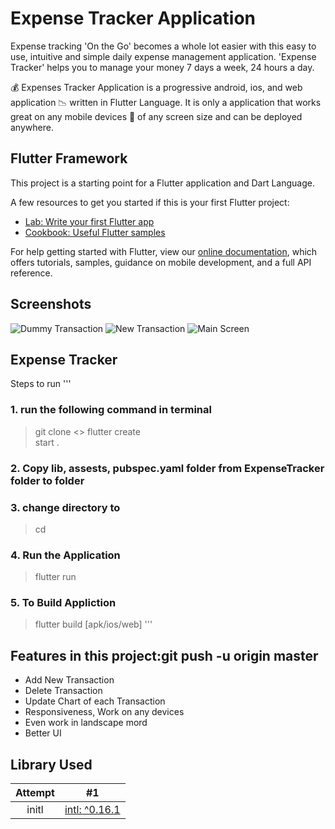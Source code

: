 # Expense Tracker Application
Expense tracking 'On the Go' becomes a whole lot easier with this easy to use, intuitive and simple daily expense management application. 'Expense Tracker' helps you to manage your money 7 days a week, 24 hours a day.

💰 Expenses Tracker Application is a progressive android, ios, and web application 📉 written in Flutter Language. It is only a application that works great on any mobile devices 📱 of any screen size and can be deployed anywhere.

## Flutter Framework 
This project is a starting point for a Flutter application and Dart Language.

A few resources to get you started if this is your first Flutter project:
- [Lab: Write your first Flutter app](https://flutter.dev/docs/get-started/codelab)
- [Cookbook: Useful Flutter samples](https://flutter.dev/docs/cookbook)

For help getting started with Flutter, view our
[online documentation](https://flutter.dev/docs), which offers tutorials,
samples, guidance on mobile development, and a full API reference.

## Screenshots
![Dummy Transaction](./Screenshots/flutter_01.png)
![New Transaction](./Screenshots/flutter_02.png)
![Main Screen](./Screenshots/flutter_03.png)

## Expense Tracker
Steps to run 
'''
### 1. run the following command in terminal 
> git clone <>
> flutter create <Your Application Name>  
> start .

### 2. Copy lib, assests, pubspec.yaml folder from ExpenseTracker folder to <Your Application Name> folder

### 3. change directory to <Your Application Name>
> cd <Your Application Name>

### 4. Run the Application
> flutter run 

### 5. To Build Appliction 
> flutter build [apk/ios/web] 
''' 

## Features in this project:git push -u origin master

* Add New Transaction
* Delete Transaction
* Update Chart of each Transaction
* Responsiveness, Work on any devices 
* Even work in landscape mord
* Better UI

## Library Used  
| Attempt | #1  | 
| :---:   | :-: | 
| initl | [intl: ^0.16.1](https://pub.dev/packages/intl) | 

